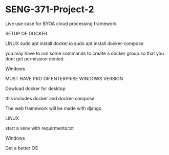 # SENG-371-Project-2
Live use case for BYOA cloud processing framework




SETUP OF DOCKER

LINUX
sudo apt install docker.io
sudo apt install docker-compose

you may have to run some commands to create a docker group so that you dont get permission denied.


Windows

MUST HAVE PRO OR ENTERPRISE WINDOWS VERSION

Dowload docker for desktop

this includes docker and docker-compose


The web framework will be made with django

LINUX

start a venv with requirments.txt


Windows

Get a better OS
